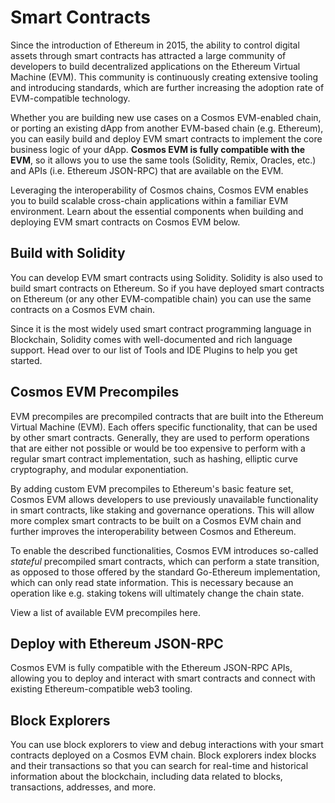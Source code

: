 # Smart Contracts

Since the introduction of Ethereum in 2015, the ability to control digital assets through smart contracts has attracted a large community of developers to build decentralized applications on the Ethereum Virtual Machine (EVM). This community is continuously creating extensive tooling and introducing standards, which are further increasing the adoption rate of EVM-compatible technology.

Whether you are building new use cases on a Cosmos EVM-enabled chain, or porting an existing dApp from another EVM-based chain (e.g. Ethereum), you can easily build and deploy EVM smart contracts to implement the core business logic of your dApp. **Cosmos EVM is fully compatible with the EVM**, so it allows you to use the same tools (Solidity, Remix, Oracles, etc.) and APIs (i.e. Ethereum JSON-RPC) that are available on the EVM.

Leveraging the interoperability of Cosmos chains, Cosmos EVM enables you to build scalable cross-chain applications within a familiar EVM environment. Learn about the essential components when building and deploying EVM smart contracts on Cosmos EVM below.

## Build with Solidity

You can develop EVM smart contracts using Solidity. Solidity is also used to build smart contracts on Ethereum. So if you have deployed smart contracts on Ethereum (or any other EVM-compatible chain) you can use the same contracts on a Cosmos EVM chain.

Since it is the most widely used smart contract programming language in Blockchain, Solidity comes with well-documented and rich language support. Head over to our list of Tools and IDE Plugins to help you get started.

## Cosmos EVM Precompiles

EVM precompiles are precompiled contracts that are built into the Ethereum Virtual Machine (EVM). Each offers specific functionality, that can be used by other smart contracts. Generally, they are used to perform operations that are either not possible or would be too expensive to perform with a regular smart contract implementation, such as hashing, elliptic curve cryptography, and modular exponentiation.

By adding custom EVM precompiles to Ethereum's basic feature set, Cosmos EVM allows developers to use previously unavailable functionality in smart contracts, like staking and governance operations. This will allow more complex smart contracts to be built on a Cosmos EVM chain and further improves the interoperability between Cosmos and Ethereum.

To enable the described functionalities, Cosmos EVM introduces so-called *stateful* precompiled smart contracts, which can perform a state transition, as opposed to those offered by the standard Go-Ethereum implementation, which can only read state information. This is necessary because an operation like e.g. staking tokens will ultimately change the chain state.

View a list of available EVM precompiles here.

## Deploy with Ethereum JSON-RPC

Cosmos EVM is fully compatible with the Ethereum JSON-RPC APIs, allowing you to deploy and interact with smart contracts and connect with existing Ethereum-compatible web3 tooling.

## Block Explorers

You can use block explorers to view and debug interactions with your smart contracts deployed on a Cosmos EVM chain. Block explorers index blocks and their transactions so that you can search for real-time and historical information about the blockchain, including data related to blocks, transactions, addresses, and more.